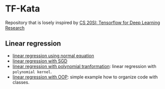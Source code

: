 # TF-Kata
Repository that is losely inspired by [CS 20SI: Tensorflow for Deep Learning Research](http://web.stanford.edu/class/cs20si/)

## Linear regression
* [linear regression using normal equation](./linear-regression-normal-equation.py)
* [linear regression with SGD](./linear-regression.py)
* [linear regression with polynomial tranformation](./polynomial-regression.py): linear regression with `polynomial kernel`. 
* [linear regression with OOP](./linear-regression-fancy.py): simple example how to organize code with classes. 
